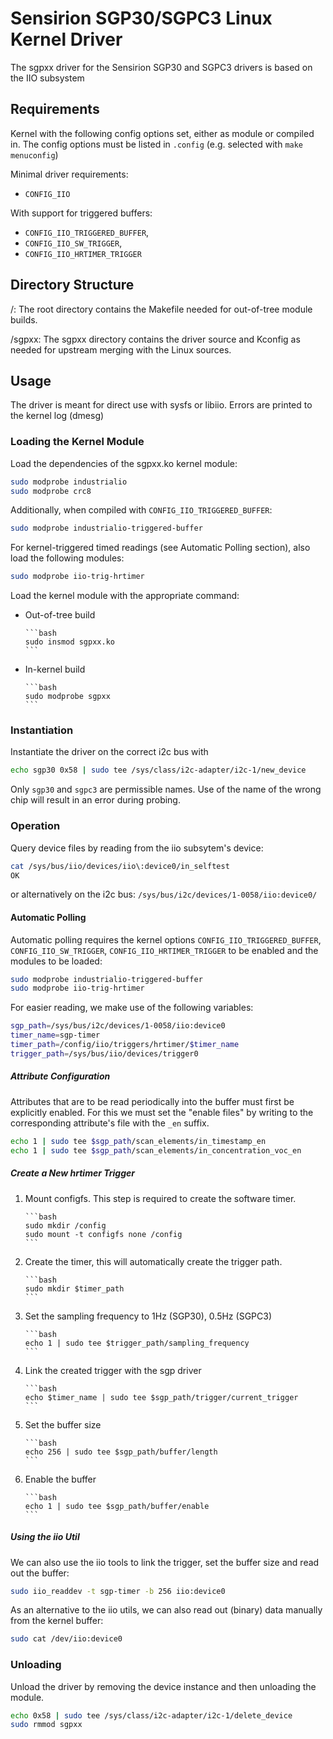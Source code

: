 # Sensirion SGP30/SGPC3 Linux Kernel Driver

The sgpxx driver for the Sensirion SGP30 and SGPC3 drivers is based on the IIO
subsystem

## Requirements
Kernel with the following config options set, either as module or compiled in.
The config options must be listed in `.config` (e.g. selected with
`make menuconfig`)

Minimal driver requirements:

* `CONFIG_IIO`

With support for triggered buffers:

* `CONFIG_IIO_TRIGGERED_BUFFER`,
* `CONFIG_IIO_SW_TRIGGER`,
* `CONFIG_IIO_HRTIMER_TRIGGER`

## Directory Structure
/:      The root directory contains the Makefile needed for out-of-tree
        module builds.

/sgpxx: The sgpxx directory contains the driver source and Kconfig as needed
        for upstream merging with the Linux sources.

## Usage
The driver is meant for direct use with sysfs or libiio.
Errors are printed to the kernel log (dmesg)

### Loading the Kernel Module
Load the dependencies of the sgpxx.ko kernel module:

```bash
sudo modprobe industrialio
sudo modprobe crc8
```

Additionally, when compiled with `CONFIG_IIO_TRIGGERED_BUFFER`:

```bash
sudo modprobe industrialio-triggered-buffer
```

For kernel-triggered timed readings (see Automatic Polling section), also load
the following modules:

```bash
sudo modprobe iio-trig-hrtimer
```

Load the kernel module with the appropriate command:

* Out-of-tree build

      ```bash
      sudo insmod sgpxx.ko
      ```

* In-kernel build

      ```bash
      sudo modprobe sgpxx
      ```

### Instantiation
Instantiate the driver on the correct i2c bus with

```bash
echo sgp30 0x58 | sudo tee /sys/class/i2c-adapter/i2c-1/new_device
```

Only `sgp30` and `sgpc3` are permissible names. Use of the name of the wrong
chip will result in an error during probing.

### Operation
Query device files by reading from the iio subsytem's device:

```bash
cat /sys/bus/iio/devices/iio\:device0/in_selftest
OK
```

or alternatively on the i2c bus: `/sys/bus/i2c/devices/1-0058/iio:device0/`

#### Automatic Polling
Automatic polling requires the kernel options `CONFIG_IIO_TRIGGERED_BUFFER`,
`CONFIG_IIO_SW_TRIGGER`, `CONFIG_IIO_HRTIMER_TRIGGER` to be enabled and the
modules to be loaded:

```bash
sudo modprobe industrialio-triggered-buffer
sudo modprobe iio-trig-hrtimer
```

For easier reading, we make use of the following variables:

```bash
sgp_path=/sys/bus/i2c/devices/1-0058/iio:device0
timer_name=sgp-timer
timer_path=/config/iio/triggers/hrtimer/$timer_name
trigger_path=/sys/bus/iio/devices/trigger0
```

##### Attribute Configuration
Attributes that are to be read periodically into the buffer must first be
explicitly enabled. For this we must set the "enable files" by writing to the
corresponding attribute's file with the `_en` suffix.

```bash
echo 1 | sudo tee $sgp_path/scan_elements/in_timestamp_en
echo 1 | sudo tee $sgp_path/scan_elements/in_concentration_voc_en
```

##### Create a New hrtimer Trigger
1. Mount configfs. This step is required to create the software timer.

       ```bash
       sudo mkdir /config
       sudo mount -t configfs none /config
       ```

2. Create the timer, this will automatically create the trigger path.

       ```bash
       sudo mkdir $timer_path
       ```

3. Set the sampling frequency to 1Hz (SGP30), 0.5Hz (SGPC3)

       ```bash
       echo 1 | sudo tee $trigger_path/sampling_frequency
       ```

4. Link the created trigger with the sgp driver

       ```bash
       echo $timer_name | sudo tee $sgp_path/trigger/current_trigger
       ```

5. Set the buffer size

       ```bash
       echo 256 | sudo tee $sgp_path/buffer/length
       ```

6. Enable the buffer

       ```bash
       echo 1 | sudo tee $sgp_path/buffer/enable
       ```

##### Using the iio Util
We can also use the iio tools to link the trigger, set the buffer size and read
out the buffer:

```bash
sudo iio_readdev -t sgp-timer -b 256 iio:device0
```

As an alternative to the iio utils, we can also read out (binary) data manually
from the kernel buffer:

```bash
sudo cat /dev/iio:device0
```

### Unloading
Unload the driver by removing the device instance and then unloading the module.

```bash
echo 0x58 | sudo tee /sys/class/i2c-adapter/i2c-1/delete_device
sudo rmmod sgpxx
```

